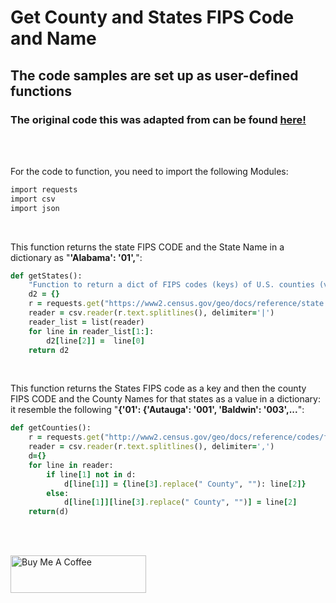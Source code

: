 <h1>Get County and States FIPS Code and Name</h1>
<h2>The code samples are set up as user-defined functions</h2>
<h3>The original code this was adapted from can be found <a href = "https://gist.github.com/cjwinchester/a8ff5dee9c07d161bdf4" target="_blank">here!</a></h3>

<br><br>

For the code to function, you need to import the following Modules:
<br>
```rb
import requests
import csv
import json
```
<br>

This function returns the state FIPS CODE and the State Name in a dictionary as "<b>'Alabama': '01',</b>":
<br>
```rb
def getStates():
    "Function to return a dict of FIPS codes (keys) of U.S. counties (values)"
    d2 = {}
    r = requests.get("https://www2.census.gov/geo/docs/reference/state.txt")
    reader = csv.reader(r.text.splitlines(), delimiter='|')
    reader_list = list(reader)
    for line in reader_list[1:]:
        d2[line[2]] =  line[0]
    return d2
```
<br>

This function returns the States FIPS code as a key and then the county FIPS CODE and the County Names for that states as a value in a dictionary: it resemble the following "<b>{'01': {'Autauga': '001', 'Baldwin': '003',...</b>":
<br>
```rb
def getCounties():
    r = requests.get("http://www2.census.gov/geo/docs/reference/codes/files/national_county.txt")
    reader = csv.reader(r.text.splitlines(), delimiter=',')
    d={}
    for line in reader:
        if line[1] not in d:
            d[line[1]] = {line[3].replace(" County", ""): line[2]}
        else:
            d[line[1]][line[3].replace(" County", "")] = line[2]
    return(d)
```
<br><br>

<a href="https://www.buymeacoffee.com/sabioguitaS" target="_blank"><img src="https://cdn.buymeacoffee.com/buttons/v2/default-yellow.png" alt="Buy Me A Coffee" style="height: 60px !important;width: 217px !important;" ></a>

